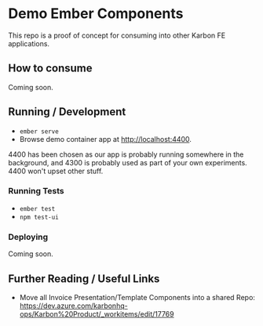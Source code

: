 # Demo Ember Components

This repo is a proof of concept for consuming into other Karbon FE applications.

## How to consume

Coming soon.

## Running / Development

* `ember serve`
* Browse demo container app at [http://localhost:4400](http://localhost:4400).

4400 has been chosen as our app is probably running somewhere in the background, and 4300 is probably used as part of your own experiments. 4400 won't upset other stuff.

### Running Tests

* `ember test`
* `npm test-ui`

### Deploying

Coming soon.

## Further Reading / Useful Links

* Move all Invoice Presentation/Template Components into a shared Repo: https://dev.azure.com/karbonhq-ops/Karbon%20Product/_workitems/edit/17769